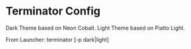 # Terminator Config #

Dark Theme based on Neon Cobalt.
Light Theme based on Piatto Light.

From Launcher: terminator [-p dark|light]